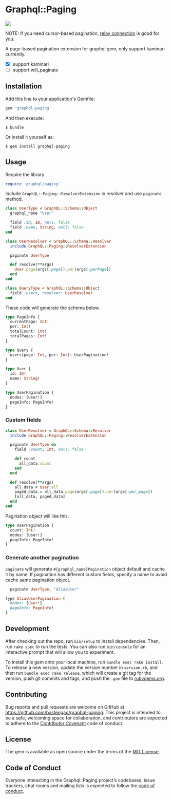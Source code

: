 # Graphql::Paging

![](https://travis-ci.org/bastengao/graphql-paging.svg?branch=master)

NOTE: If you need cursor-based pagination, [relay connection](https://graphql-ruby.org/relay/connections.html) is good for you.

A page-based pagination extension for graphql gem, only support kaminari currently.

* [x] support kaminari
* [ ] support will_paginate

## Installation

Add this line to your application's Gemfile:

```ruby
gem 'graphql-paging'
```

And then execute:

    $ bundle

Or install it yourself as:

    $ gem install graphql-paging

## Usage

Require the library

```ruby
require 'graphql/paging'
```

Include `GraphQL::Paging::ResolverExtension` in resolver and use `paginate` method.

```ruby
class UserType < GraphQL::Schema::Object
  graphql_name "User"

  field :id, ID, null: false
  field :name, String, null: false
end

class UserResolver < GraphQL::Schema::Resolver
  include GraphQL::Paging::ResolverExtension

  paginate UserType

  def resolve(**args)
    User.page(args[:page]).per(args[:perPage])
  end
end

class QueryType < GraphQL::Schema::Object
  field :users, resolver: UserResolver
end
```

These code will generate the schema below.

```graphql
type PageInfo {
  currentPage: Int!
  per: Int!
  totalCount: Int!
  totalPages: Int!
}

type Query {
  users(page: Int, per: Int): UserPagination!
}

type User {
  id: ID!
  name: String!
}

type UserPagination {
  nodes: [User!]
  pageInfo: PageInfo!
}
```

### Custom fields

```ruby
class UserResolver < GraphQL::Schema::Resolver
  include GraphQL::Paging::ResolverExtension

  paginate UserType do
    field :count, Int, null: false

    def count
      all_data.count
    end
  end

  def resolve(**args)
    all_data = User.all
    paged_data = all_data.page(args[:page]).per(args[:per_page])
    [all_data, paged_data]
  end
end
```

Pagination object will like this.

```graphql
type UserPagination {
  count: Int!
  nodes: [User!]
  pageInfo: PageInfo!
}
```

### Generate another pagination

`paginate` will generate `#{graphql_name}Pagination` object default and cache it by name. If pagination has different custom fields, specify a name to avoid cache same pagination object.

```ruby
  paginate UserType, "AliasUser"
```

```ruby
type AliasUserPagination {
  nodes: [User!]
  pageInfo: PageInfo!
}
```

## Development

After checking out the repo, run `bin/setup` to install dependencies. Then, run `rake spec` to run the tests. You can also run `bin/console` for an interactive prompt that will allow you to experiment.

To install this gem onto your local machine, run `bundle exec rake install`. To release a new version, update the version number in `version.rb`, and then run `bundle exec rake release`, which will create a git tag for the version, push git commits and tags, and push the `.gem` file to [rubygems.org](https://rubygems.org).

## Contributing

Bug reports and pull requests are welcome on GitHub at https://github.com/bastengao/graphql-paging. This project is intended to be a safe, welcoming space for collaboration, and contributors are expected to adhere to the [Contributor Covenant](http://contributor-covenant.org) code of conduct.

## License

The gem is available as open source under the terms of the [MIT License](https://opensource.org/licenses/MIT).

## Code of Conduct

Everyone interacting in the Graphql::Paging project’s codebases, issue trackers, chat rooms and mailing lists is expected to follow the [code of conduct](https://github.com/bastengao/graphql-paging/blob/master/CODE_OF_CONDUCT.md).
